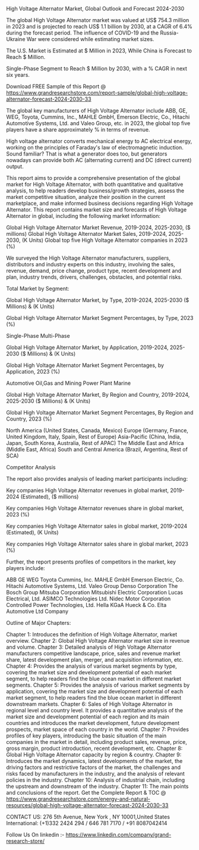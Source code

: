 High Voltage Alternator Market, Global Outlook and Forecast 2024-2030

The global High Voltage Alternator market was valued at US$ 754.3 million in 2023 and is projected to reach US$ 1.1 billion by 2030, at a CAGR of 6.4% during the forecast period. The influence of COVID-19 and the Russia-Ukraine War were considered while estimating market sizes.

The U.S. Market is Estimated at $ Million in 2023, While China is Forecast to Reach $ Million.

Single-Phase Segment to Reach $ Million by 2030, with a % CAGR in next six years.

Download FREE Sample of this Report @ https://www.grandresearchstore.com/report-sample/global-high-voltage-alternator-forecast-2024-2030-33

The global key manufacturers of High Voltage Alternator include ABB, GE, WEG, Toyota, Cummins, Inc., MAHLE GmbH, Emerson Electric, Co., Hitachi Automotive Systems, Ltd. and Valeo Group, etc. in 2023, the global top five players have a share approximately % in terms of revenue.

High voltage alternator converts mechanical energy to AC electrical energy, working on the principles of Faraday's law of electromagnetic induction. Sound familiar? That is what a generator does too, but generators nowadays can provide both AC (alternating current) and DC (direct current) output.

This report aims to provide a comprehensive presentation of the global market for High Voltage Alternator, with both quantitative and qualitative analysis, to help readers develop business/growth strategies, assess the market competitive situation, analyze their position in the current marketplace, and make informed business decisions regarding High Voltage Alternator. This report contains market size and forecasts of High Voltage Alternator in global, including the following market information:

Global High Voltage Alternator Market Revenue, 2019-2024, 2025-2030, ($ millions)
Global High Voltage Alternator Market Sales, 2019-2024, 2025-2030, (K Units)
Global top five High Voltage Alternator companies in 2023 (%)

We surveyed the High Voltage Alternator manufacturers, suppliers, distributors and industry experts on this industry, involving the sales, revenue, demand, price change, product type, recent development and plan, industry trends, drivers, challenges, obstacles, and potential risks.

Total Market by Segment:

Global High Voltage Alternator Market, by Type, 2019-2024, 2025-2030 ($ Millions) & (K Units)

Global High Voltage Alternator Market Segment Percentages, by Type, 2023 (%)

Single-Phase
Multi-Phase

Global High Voltage Alternator Market, by Application, 2019-2024, 2025-2030 ($ Millions) & (K Units)

Global High Voltage Alternator Market Segment Percentages, by Application, 2023 (%)

Automotive
Oil,Gas and Mining
Power Plant
Marine

Global High Voltage Alternator Market, By Region and Country, 2019-2024, 2025-2030 ($ Millions) & (K Units)

Global High Voltage Alternator Market Segment Percentages, By Region and Country, 2023 (%)

North America (United States, Canada, Mexico)
Europe (Germany, France, United Kingdom, Italy, Spain, Rest of Europe)
Asia-Pacific (China, India, Japan, South Korea, Australia, Rest of APAC)
The Middle East and Africa (Middle East, Africa)
South and Central America (Brazil, Argentina, Rest of SCA)

Competitor Analysis

The report also provides analysis of leading market participants including:

Key companies High Voltage Alternator revenues in global market, 2019-2024 (Estimated), ($ millions)

Key companies High Voltage Alternator revenues share in global market, 2023 (%)

Key companies High Voltage Alternator sales in global market, 2019-2024 (Estimated), (K Units)

Key companies High Voltage Alternator sales share in global market, 2023 (%)

Further, the report presents profiles of competitors in the market, key players include:

ABB
GE
WEG
Toyota
Cummins, Inc.
MAHLE GmbH
Emerson Electric, Co.
Hitachi Automotive Systems, Ltd.
Valeo Group
Denso Corporation
The Bosch Group
Mitsuba Corporation
Mitsubishi Electric Corporation
Lucas Electrical, Ltd.
ASIMCO Technologies Ltd.
Nidec Motor Corporation
Controlled Power Technologies, Ltd.
Hella KGaA Hueck & Co.
Elta Automotive Ltd Company

Outline of Major Chapters:

Chapter 1: Introduces the definition of High Voltage Alternator, market overview.
Chapter 2: Global High Voltage Alternator market size in revenue and volume.
Chapter 3: Detailed analysis of High Voltage Alternator manufacturers competitive landscape, price, sales and revenue market share, latest development plan, merger, and acquisition information, etc.
Chapter 4: Provides the analysis of various market segments by type, covering the market size and development potential of each market segment, to help readers find the blue ocean market in different market segments.
Chapter 5: Provides the analysis of various market segments by application, covering the market size and development potential of each market segment, to help readers find the blue ocean market in different downstream markets.
Chapter 6: Sales of High Voltage Alternator in regional level and country level. It provides a quantitative analysis of the market size and development potential of each region and its main countries and introduces the market development, future development prospects, market space of each country in the world.
Chapter 7: Provides profiles of key players, introducing the basic situation of the main companies in the market in detail, including product sales, revenue, price, gross margin, product introduction, recent development, etc.
Chapter 8: Global High Voltage Alternator capacity by region & country.
Chapter 9: Introduces the market dynamics, latest developments of the market, the driving factors and restrictive factors of the market, the challenges and risks faced by manufacturers in the industry, and the analysis of relevant policies in the industry.
Chapter 10: Analysis of industrial chain, including the upstream and downstream of the industry.
Chapter 11: The main points and conclusions of the report.
Get the Complete Report & TOC @ https://www.grandresearchstore.com/energy-and-natural-resources/global-high-voltage-alternator-forecast-2024-2030-33

CONTACT US:
276 5th Avenue, New York , NY 10001,United States
International: (+1)332 2424 294 / 646 781 7170 / +91 8087042414

Follow Us On linkedin :- https://www.linkedin.com/company/grand-research-store/
